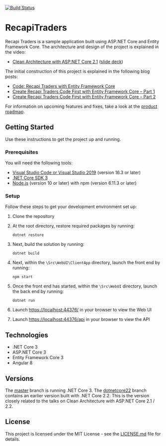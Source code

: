[![Build Status](https://codingflow.visualstudio.com/RecapiTraders/_apis/build/status/RecapiTraders%20-%20CI?branchName=master)](https://codingflow.visualstudio.com/RecapiTraders/_build/latest?definitionId=22&branchName=master)

# RecapiTraders

Recapi Traders is a sample application built using ASP.NET Core and Entity Framework Core. The architecture and design of the project is explained in the video:

* [Clean Architecture with ASP.NET Core 2.1](https://youtu.be/_lwCVE_XgqI) ([slide deck](/Docs/Slides.pdf))

The initial construction of this project is explained in the following blog posts:

* [Code: Recapi Traders with Entity Framework Core](https://jasontaylor.dev/Recapi-traders-with-entity-framework-core/)
* [Create Recapi Traders Code First with Entity Framework Core – Part 1](https://jasontaylor.dev/create-Recapi-traders-code-first-with-entity-framework-core-part-1/)
* [Create Recapi Traders Code First with Entity Framework Core – Part 2](https://jasontaylor.dev/create-Recapi-traders-code-first-with-entity-framework-core-part-2/)

For information on upcoming features and fixes, take a look at the [product roadmap](https://github.com/jasontaylordev/RecapiTraders/wiki/Roadmap).

## Getting Started
Use these instructions to get the project up and running.

### Prerequisites
You will need the following tools:

* [Visual Studio Code or Visual Studio 2019](https://visualstudio.microsoft.com/vs/) (version 16.3 or later)
* [.NET Core SDK 3](https://dotnet.microsoft.com/download/dotnet-core/3.0)
 * [Node.js](https://nodejs.org/en/) (version 10 or later) with npm (version 6.11.3 or later)

### Setup
Follow these steps to get your development environment set up:

  1. Clone the repository
  2. At the root directory, restore required packages by running:
      ```
     dotnet restore
     ```
  3. Next, build the solution by running:
     ```
     dotnet build
     ```
  4. Next, within the `\Src\WebUI\ClientApp` directory, launch the front end by running:
      ```
     npm start
     ```
  5. Once the front end has started, within the `\Src\WebUI` directory, launch the back end by running:
     ```
	 dotnet run
	 ```
  5. Launch [https://localhost:44376/](http://localhost:44376/) in your browser to view the Web UI
  
  6. Launch [https://localhost:44376/api](http://localhost:44376/api) in your browser to view the API

## Technologies
* .NET Core 3
* ASP.NET Core 3
* Entity Framework Core 3
* Angular 8

## Versions
The [master](https://github.com/jasontaylordev/RecapiTraders/tree/master) branch is running .NET Core 3. 
The [dotnetcore22](https://github.com/jasontaylordev/RecapiTraders/tree/dotnetcore22) branch contains an earlier version built with .NET Core 2.2. This is the version closely related to the talks on Clean Architecture with ASP.NET Core 2.1 / 2.2.

## License

This project is licensed under the MIT License - see the [LICENSE.md](https://github.com/jasontaylordev/RecapiTraders/blob/master/LICENSE.md) file for details.
